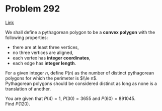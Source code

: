 # Problem 292

[Link](https://projecteuler.net/problem=292)

We shall define a pythagorean polygon to be a **convex polygon** with the following properties:  

*   there are at least three vertices,
*   no three vertices are aligned,
*   each vertex has **integer coordinates**,
*   each edge has **integer length**.

For a given integer $n$, define $P(n)$ as the number of distinct pythagorean polygons for which the perimeter is $\\le n$.  
Pythagorean polygons should be considered distinct as long as none is a translation of another.

You are given that $P(4) = 1$, $P(30) = 3655$ and $P(60) = 891045$.  
Find $P(120)$.